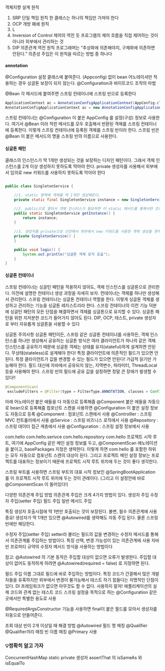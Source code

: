 객체지향 설계 원칙
1. SRP 단일 책임 원칙
한 클래스는 하나의 책임만 가져야 한다
2. OCP 개방 폐쇄 원칙
3. L
4. Inversion of Control 제어의 역전
듯 프로그램의 제어 흐름을 직접 제어하는 것이 아니라 외부에서 관리하는 것
5. DIP 의존관계 역전 원칙
프로그래머는 “추상화에 의존해야지, 구체화에 의존하면 안된다.” 의존성 주입은 이 원칙을 따르는 방법 중
하나다

#### annotation
@Configuration 
설정 클래스에 붙여준다. (Appconfig)
없이 bean 어노테이셔만 적용하는 경우 싱글톤 보장이 되지 않는다.
@Configuration과 바이트코드 조작의 마법

@Bean 
각 메서드에 붙여주면 스프링 컨테이너에 스프링 빈으로 등록한다

```java
ApplicationContext ac = AnnotationConfigApplicationContext(AppConfig.class);
AnnotationConfigApplicationContext ac = new AnnotationConfigApplicationContext(AppConfig.class);
```

스프링 컨테이너는 @Configuration 이 붙은 AppConfig 를 설정(구성) 정보로 사용한다. 
여기서 @Bean 이라 적힌 메서드를 모두 호출해서 반환된 객체를 스프링 컨테이너에 등록한다. 
이렇게 스프링 컨테이너에 등록된 객체를 스프링 빈이라 한다.
스프링 빈은 @Bean 이 붙은 메서드의 명을 스프링 빈의 이름으로 사용한다. 


#### 싱글톤 패턴
클래스의 인스턴스가 딱 1개만 생성되는 것을 보장하는 디자인 패턴이다.
그래서 객체 인스턴스를 2개 이상 생성하지 못하도록 막아야 한다.
private 생성자를 사용해서 외부에서 임의로 new 키워드를 사용하지 못하도록 막아야 한다

```java

public class SingletonService {

    //1. static 영역에 객체를 딱 1개만 생성해둔다.
    private static final SingletonService instance = new SingletonService();

    //2. public으로 열어서 객체 인스터스가 필요하면 이 static 메서드를 통해서만 조회하도록 허용한다.
    public static SingletonService getInstance() {
        return instance;
    }
    
    //3. 생성자를 private으로 선언해서 외부에서 new 키워드를 사용한 객체 생성을 못하게 막는다.
    private SingletonService() {
    }

    public void logic() {
        System.out.println("싱글톤 객체 로직 호출");
    }
}
```

#### 싱글톤 컨테이너
스프링 컨테이너는 싱글턴 패턴을 적용하지 않아도, 객체 인스턴스를 싱글톤으로 관리한다.
이전에 설명한 컨테이너 생성 과정을 자세히 보자. 컨테이너는 객체를 하나만 생성해서 관리한다.
스프링 컨테이너는 싱글톤 컨테이너 역할을 한다. 이렇게 싱글톤 객체를 생성하고 관리하는 기능을 싱글톤
레지스트리라 한다.
스프링 컨테이너의 이런 기능 덕분에 싱글턴 패턴의 모든 단점을 해결하면서 객체를 싱글톤으로 유지할 수
있다.
싱글톤 패턴을 위한 지저분한 코드가 들어가지 않아도 된다.
DIP, OCP, 테스트, private 생성자로 부터 자유롭게 싱글톤을 사용할 수 있다

싱글톤 주의사항
싱글톤 패턴이든, 스프링 같은 싱글톤 컨테이너를 사용하든, 객체 인스턴스를 하나만 생성해서 공유하는
싱글톤 방식은 여러 클라이언트가 하나의 같은 객체 인스턴스를 공유하기 때문에 싱글톤 객체는 상태를
유지(stateful)하게 설계하면 안된다.
무상태(stateless)로 설계해야 한다!
특정 클라이언트에 의존적인 필드가 있으면 안된다.
특정 클라이언트가 값을 변경할 수 있는 필드가 있으면 안된다!
가급적 읽기만 가능해야 한다.
필드 대신에 자바에서 공유되지 않는, 지역변수, 파라미터, ThreadLocal 등을 사용해야 한다.
스프링 빈의 필드에 공유 값을 설정하면 정말 큰 장애가 발생할 수 있다!!


```java
@ComponentScan(
 excludeFilters = @Filter(type = FilterType.ANNOTATION, classes = Configuration.class))
```
아래 어노테이션 붙은 애들을 다 자동으로 등록해줌
@Component 붙은 애들을 자동으로 bean으로 등록해줌
컴포넌트 스캔을 사용하면 @Configuration 이 붙은 설정 정보도 자동으로 등록
@Component : 컴포넌트 스캔에서 사용
@Controlller : 스프링 MVC 컨트롤러에서 사용
@Service : 스프링 비즈니스 로직에서 사용
@Repository : 스프링 데이터 접근 계층에서 사용
@Configuration : 스프링 설정 정보에서 사용


com.hello
com.hello.serivce
com.hello.repository
com.hello 프로젝트 시작 루트, 여기에 AppConfig 같은 메인 설정 정보를 두고, 
@ComponentScan 애노테이션을 붙이고, basePackages 지정은 생략한다.
이렇게 하면 com.hello 를 포함한 하위는 모두 자동으로 컴포넌트 스캔의 대상이 된다. 그리고 프로젝트
메인 설정 정보는 프로젝트를 대표하는 정보이기 때문에 프로젝트 시작 루트 위치에 두는 것이 좋다
생각한다.

스프링 부트를 사용하면 스프링 부트의 대표 시작 정보인 @SpringBootApplication 를 이
프로젝트 시작 루트 위치에 두는 것이 관례이다. (그리고 이 설정안에 바로 @ComponentScan 이 들어있다!)

다양한 의존관계 주입 방법
의존관계 주입은 크게 4가지 방법이 있다.
생성자 주입
수정자 주입(setter 주입)
필드 주입
일반 메서드 주입

특징
생성자 호출시점에 딱 1번만 호출되는 것이 보장된다.
불변, 필수 의존관계에 사용
중요! 생성자가 딱 1개만 있으면 @Autowired를 생략해도 자동 주입 된다. 물론 스프링 빈에만 해당한다.

수정자 주입(setter 주입)
setter라 불리는 필드의 값을 변경하는 수정자 메서드를 통해서 의존관계를 주입하는 방법이다.
특징
선택, 변경 가능성이 있는 의존관계에 사용
자바빈 프로퍼티 규약의 수정자 메서드 방식을 사용하는 방법이다

참고: @Autowired 의 기본 동작은 주입할 대상이 없으면 오류가 발생한다. 주입할 대상이 없어도 동작하게
하려면 @Autowired(required = false) 로 지정하면 된다.

필드 주입
이름 그대로 필드에 바로 주입하는 방법이다.
특징
코드가 간결해서 많은 개발자들을 유혹하지만 외부에서 변경이 불가능해서 테스트 하기 힘들다는
치명적인 단점이 있다.
DI 프레임워크가 없으면 아무것도 할 수 없다.
사용하지 말자!
애플리케이션의 실제 코드와 관계 없는 테스트 코드
스프링 설정을 목적으로 하는 @Configuration 같은 곳에서만 특별한 용도로 사용

@RequiredArgsConstructor 기능을 사용하면 final이 붙은 필드를 모아서
생성자를 자동으로 만들어준다. 

조회 대상 빈이 2개 이상일 때 해결 방법
@Autowired 필드 명 매칭
@Qualifier @Qualifier끼리 매칭 빈 이름 매칭
@Primary 사용


### 💡정확히 알고 가자

ConcurrentHashMap
static
private 
생성자
assertThat 의 isSameAs 와 isEqualTo

